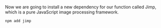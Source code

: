 Now we are going to install a new dependency for our function called Jimp, which is a pure JavaScript image processing framework.

```
npm add jimp
```
